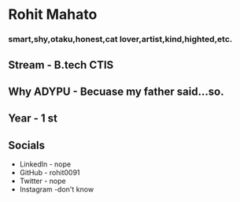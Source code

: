 # Rohit Mahato
### smart,shy,otaku,honest,cat lover,artist,kind,highted,etc.

## Stream - B.tech CTIS
## Why ADYPU - Becuase my father said...so.
## Year - 1 st 

## Socials
* LinkedIn - nope
* GitHub - rohit0091
* Twitter - nope
* Instagram -don't know
